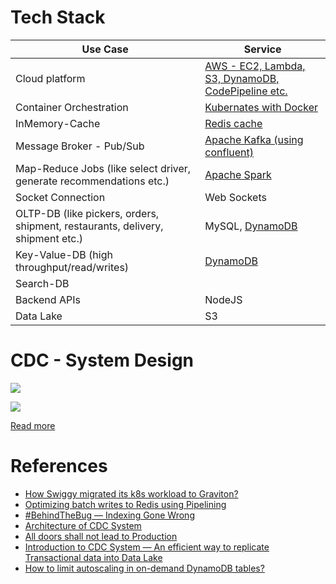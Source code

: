 # Tech Stack

| Use Case                                                                       | Service                                                                                         |
|--------------------------------------------------------------------------------|-------------------------------------------------------------------------------------------------|
| Cloud platform                                                                 | [AWS - EC2, Lambda, S3, DynamoDB, CodePipeline etc.](../11_AWSServices/Readme.md)           |
| Container Orchestration                                                        | [Kubernates with Docker](../6_ContainerOrchestrationServices/Readme.md) |
| InMemory-Cache                                                                 | [Redis cache](../3_DatabaseServices/In-Memory-DB/Redis/Readme.md) |
| Message Broker - Pub/Sub                                                       | [Apache Kafka (using confluent)](../4_MessageBrokers/Kafka/Readme.md)  |
| Map-Reduce Jobs (like select driver, generate recommendations etc.)            | [Apache Spark](../5_BigDataServices/ETLServices/ApacheSpark.md) |
| Socket Connection                                                              | Web Sockets                                                                                     |
| OLTP-DB (like pickers, orders, shipment, restaurants, delivery, shipment etc.) | MySQL, [DynamoDB]()                                                                             |
| Key-Value-DB (high throughput/read/writes)                                     | [DynamoDB]()                                                                                    |
| Search-DB                                                                      |                                                                                                 |
| Backend APIs                                                                   | NodeJS                                                                                          |
| Data Lake                                                                      | S3                                                                                              |

# CDC - System Design

![](https://miro.medium.com/v2/resize:fit:1400/0*nP8YV-H-FBTPXBUg)

![](https://miro.medium.com/v2/resize:fit:1400/format:webp/1*V8PvRfNVyd0OM2E4AKstgg.png)

[Read more](https://bytes.swiggy.com/architecture-of-cdc-system-a975a081691f)

# References
- [How Swiggy migrated its k8s workload to Graviton?](https://bytes.swiggy.com/how-swiggy-migrated-its-k8s-workload-to-graviton-d2643bbc7871)
- [Optimizing batch writes to Redis using Pipelining](https://bytes.swiggy.com/optimizing-batch-writes-to-redis-using-pipelining-d480ebaf4653)
- [#BehindTheBug — Indexing Gone Wrong](https://bytes.swiggy.com/behindthebug-indexing-gone-wrong-6b4d682fd805)
- [Architecture of CDC System](https://bytes.swiggy.com/architecture-of-cdc-system-a975a081691f)
- [All doors shall not lead to Production](https://bytes.swiggy.com/all-doors-shall-not-lead-to-production-e33bf293265f)
- [Introduction to CDC System — An efficient way to replicate Transactional data into Data Lake](https://bytes.swiggy.com/introduction-to-cdc-system-an-efficient-way-to-replicate-transactional-data-into-data-lake-c10f99c7a3fd)
- [How to limit autoscaling in on-demand DynamoDB tables?](https://bytes.swiggy.com/how-to-limit-autoscaling-in-on-demand-dynamodb-tables-c57e20cbbbcf)